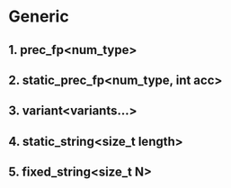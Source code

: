 # Generic
## 1. prec_fp<num_type>

## 2. static_prec_fp<num_type, int acc>
## 3. variant<variants...>

## 4. static_string<size_t length>
## 5. fixed_string<size_t N>